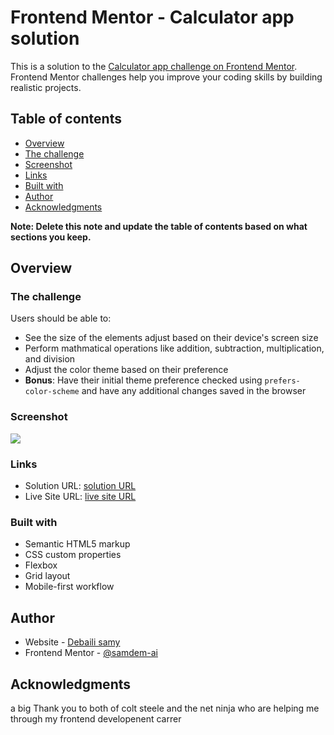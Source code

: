 # Frontend Mentor - Calculator app solution

This is a solution to the [Calculator app challenge on Frontend Mentor](https://www.frontendmentor.io/challenges/calculator-app-9lteq5N29). Frontend Mentor challenges help you improve your coding skills by building realistic projects. 

## Table of contents

- [Overview](#overview)
- [The challenge](#the-challenge)
- [Screenshot](#screenshot)
- [Links](#links)
- [Built with](#built-with)
- [Author](#author)
- [Acknowledgments](#acknowledgments)

**Note: Delete this note and update the table of contents based on what sections you keep.**

## Overview

### The challenge

Users should be able to:

- See the size of the elements adjust based on their device's screen size
- Perform mathmatical operations like addition, subtraction, multiplication, and division
- Adjust the color theme based on their preference
- **Bonus**: Have their initial theme preference checked using `prefers-color-scheme` and have any additional changes saved in the browser


### Screenshot

![](assets/screenshot.png)



### Links

- Solution URL: [solution URL](https://github.com/samdem-ai/Calculator-app)
- Live Site URL: [live site URL](https://samdem-ai.github.io/Calculator-app)


### Built with

- Semantic HTML5 markup
- CSS custom properties
- Flexbox
- Grid layout
- Mobile-first workflow






## Author

- Website - [Debaili samy](https://samdem-ai.github.io/personalSite)
- Frontend Mentor - [@samdem-ai](https://www.frontendmentor.io/profile/samdem-ai)



## Acknowledgments

a big Thank you to both of  colt steele and the net ninja who are helping me through my frontend developenent carrer
